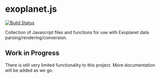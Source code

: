 # exoplanet.js

[![Build Status](https://travis-ci.org/code-for-coffee/exoplanet.js.svg?branch=master)](https://travis-ci.org/code-for-coffee/exoplanet.js)

Collection of Javascript files and functions for use with Exoplanet data parsing/rendering/conversion.

## Work in Progress

There is still very limited functionality to this project. More documentation will be added as we go.
